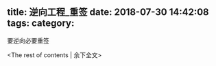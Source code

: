 title: 逆向工程_重签
date: 2018-07-30 14:42:08
tags:
category:
---

要逆向必要重签
<!-- more -->
<The rest of contents | 余下全文\>
